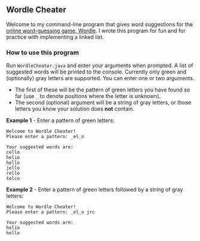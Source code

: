 ## Wordle Cheater
Welcome to my command-line program that gives word suggestions for the [online word-guessing game, Wordle](https://www.powerlanguage.co.uk/wordle/). I wrote this program for fun and for practice with implementing a linked list.

### How to use this program
Run ```WordleCheater.java``` and enter your arguments when prompted. A list of suggested words will be printed to the console. Currently only green and (optionally) gray letters are supported. You can enter one or two arguments.

* The first of these will be the pattern of green letters you have found so far (use ```_``` to denote positions where the letter is unknown).
* The second (optional) argument will be a string of gray letters, or those letters you know your solution does **not** contain.

**Example 1** - Enter a pattern of green letters:
```
Welcome to Wordle Cheater!
Please enter a pattern: _el_o

Your suggested words are:
cello
helio
hello
jello
rello
telco
```

**Example 2** - Enter a pattern of green letters followed by a string of gray letters:
```
Welcome to Wordle Cheater!
Please enter a pattern: _el_o jrc

Your suggested words are:
helio
hello
```
